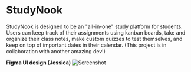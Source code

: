 # StudyNook
StudyNook is designed to be an "all-in-one" study platform for students. Users can keep track of their assignments using kanban boards, take and organize their class notes, make custom quizzes to test themselves, and keep on top of important dates in their calendar. (This project is in collaboration with another amazing dev!)


**Figma UI design (Jessica)**
![Screenshot](https://github.com/user-attachments/assets/fa79241a-9152-4e2c-9140-1fc0715a948d)